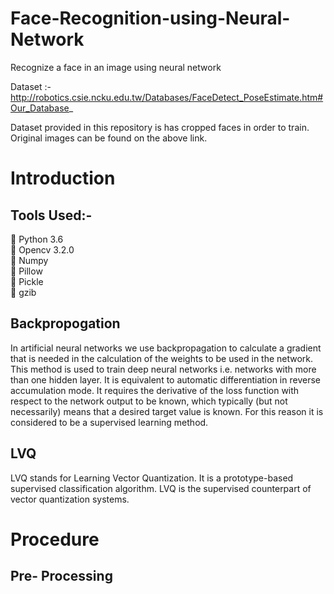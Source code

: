 # Face-Recognition-using-Neural-Network
Recognize a face in an image using neural network

Dataset :- http://robotics.csie.ncku.edu.tw/Databases/FaceDetect_PoseEstimate.htm#Our_Database_

Dataset provided in this repository is has cropped faces in order to train. Original images can be found on the above link.
# Introduction
## Tools Used:-
 Python 3.6 <br/>
 Opencv 3.2.0 <br/>
 Numpy <br/>
 Pillow <br/>
 Pickle <br/>
 gzib <br/>

## Backpropogation
In artificial neural networks we use backpropagation to calculate a gradient that is needed in the calculation of the weights to be used in the network. This method is used to train deep neural networks i.e. networks with more than one hidden layer. It is equivalent to automatic differentiation in reverse accumulation mode. It requires the derivative of the loss function with respect to the network output to be known, which typically (but not necessarily) means that a desired target value is known. For this reason it is considered to be a supervised learning method.

## LVQ
LVQ stands for Learning Vector Quantization. It is a prototype-based supervised classification algorithm. LVQ is the supervised counterpart of vector quantization systems.


# Procedure

## Pre- Processing 
